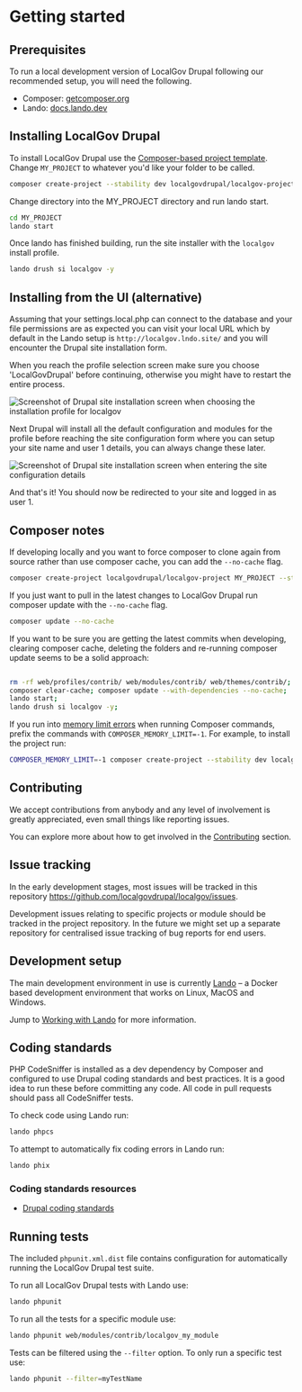 # Getting started

## Prerequisites

To run a local development version of LocalGov Drupal following our recommended
setup, you will need the following.

* Composer: [getcomposer.org](https://getcomposer.org/doc/00-intro.md#installation-linux-unix-macos)
* Lando: [docs.lando.dev](https://docs.lando.dev/basics/installation.html)

## Installing LocalGov Drupal

To install LocalGov Drupal use the
[Composer-based project template](https://github.com/localgovdrupal/localgov_project).
Change `MY_PROJECT` to whatever you'd like your folder to be called.

```bash
composer create-project --stability dev localgovdrupal/localgov-project MY_PROJECT --remove-vcs 
```

Change directory into the MY_PROJECT directory and run lando start.

```bash
cd MY_PROJECT
lando start
```

Once lando has finished building, run the site installer with the `localgov` install profile.

```bash
lando drush si localgov -y
```

## Installing from the UI (alternative)

Assuming that your settings.local.php can connect to the database and your file permissions are as expected you can visit your local URL which by default in the Lando setup is `http://localgov.lndo.site/` and you will encounter the Drupal site installation form.

When you reach the profile selection screen make sure you choose 'LocalGovDrupal' before continuing, otherwise you might have to restart the entire process.

![Screenshot of Drupal site installation screen when choosing the installation profile for localgov](~@images/install-from-ui--choose-profile.png)

Next Drupal will install all the default configuration and modules for the profile before reaching the site configuration form where you can setup your site name and user 1 details, you can always change these later.

![Screenshot of Drupal site installation screen when entering the site configuration details](~@images/install-from-ui--enter-site-config.png)

And that's it! You should now be redirected to your site and logged in as user 1.

## Composer notes

If developing locally and you want to force composer to clone again
from source rather than use composer cache, you can add the `--no-cache` flag.

```bash
composer create-project localgovdrupal/localgov-project MY_PROJECT --stability dev --no-cache
```

If you just want to pull in the latest changes to LocalGov Drupal run composer
update with the `--no-cache` flag.

```bash
composer update --no-cache
```

If you want to be sure you are getting the latest commits when developing,
clearing composer cache, deleting the folders and re-running composer update
seems to be a solid approach:

```bash

rm -rf web/profiles/contrib/ web/modules/contrib/ web/themes/contrib/;
composer clear-cache; composer update --with-dependencies --no-cache;
lando start;
lando drush si localgov -y;

```

If you run into [memory limit errors](https://getcomposer.org/doc/articles/troubleshooting.md#memory-limit-errors)
when running Composer commands, prefix the commands with `COMPOSER_MEMORY_LIMIT=-1`.
For example, to install the project run:

```bash
COMPOSER_MEMORY_LIMIT=-1 composer create-project --stability dev localgovdrupal/localgov-project MY_PROJECT
```

## Contributing

We accept contributions from anybody and any level of involvement is greatly appreciated, even small things like reporting issues.

You can explore more about how to get involved in the [Contributing](/contributing) section.

## Issue tracking

In the early development stages, most issues will be tracked in this repository
<https://github.com/localgovdrupal/localgov/issues>.

Development issues relating to specific projects or module should be tracked in
the project repository. In the future we might set up a separate repository for
centralised issue tracking of bug reports for end users.

## Development setup

The main development environment in use is currently
[Lando](https://docs.lando.dev/) – a Docker based development environment that
works on Linux, MacOS and Windows.

Jump to [Working with Lando](/getting-started/working-with-lando) for more information.

## Coding standards

PHP CodeSniffer is installed as a dev dependency by Composer and configured to
use Drupal coding standards and best practices. It is a good idea to run these
before committing any code. All code in pull requests should pass all
CodeSniffer tests.

To check code using Lando run:

```bash
lando phpcs
```

To attempt to automatically fix coding errors in Lando run:

```bash
lando phix
```

### Coding standards resources

* [Drupal coding standards](https://www.drupal.org/docs/develop/standards)

## Running tests

The included `phpunit.xml.dist` file contains configuration for automatically
running the LocalGov Drupal test suite.

To run all LocalGov Drupal tests with Lando use:

```bash
lando phpunit
```

To run all the tests for a specific module use:

```bash
lando phpunit web/modules/contrib/localgov_my_module
```

Tests can be filtered using the `--filter` option. To only run a specific test
use:

```bash
lando phpunit --filter=myTestName
```
